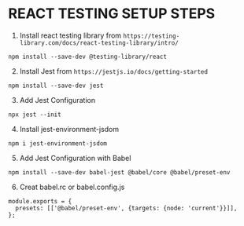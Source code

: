 # REACT TESTING SETUP STEPS

1. Install react testing library from `https://testing-library.com/docs/react-testing-library/intro/`

```
npm install --save-dev @testing-library/react
```

2. Install Jest from `https://jestjs.io/docs/getting-started`

```
npm install --save-dev jest
```

3. Add Jest Configuration

```
npx jest --init
```

4. Install jest-environment-jsdom

```
npm i jest-environment-jsdom
```

5. Add Jest Configuration with Babel

```
npm install --save-dev babel-jest @babel/core @babel/preset-env
```

6. Creat babel.rc or babel.config.js

```
module.exports = {
  presets: [['@babel/preset-env', {targets: {node: 'current'}}]],
};
```
